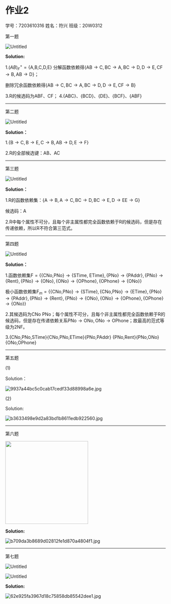# 作业2

学号：7203610316
姓名：符兴
班级：20W0312

第一题

![Untitled](img/Untitled.png)

**Solution:**

1.$(AB)^+_F=\text{\{A,B,C,D,E\}}$
分解函数依赖得$\{\text{AB}\rightarrow \text{C},
\text{BC}\rightarrow \text{A},
\text{BC}\rightarrow \text{D},
\text{D}\rightarrow \text{E},
\text{CF}\rightarrow \text{B},
\text{AB}\rightarrow \text{D}\}$；

删除冗余函数依赖得$\{\text{AB}\rightarrow \text{C},
\text{BC}\rightarrow \text{A},
\text{BC}\rightarrow \text{D},
\text{D}\rightarrow \text{E},
\text{CF}\rightarrow \text{B}\}$
    
3.R的候选码为ABF、CF；
4.{ABC}、{BCD}、{DE}、{BCF}、{ABF}

---

第二题

![Untitled](img/Untitled%201.png)

**Solution：**

1.$\{\text{B}\rightarrow \text{C},
\text{B}\rightarrow \text{E},
\text{C}\rightarrow \text{B},
\text{AB}\rightarrow \text{D},
\text{E}\rightarrow \text{F}\}$

2.R的全部候选键：AB、AC

---

第三题

![Untitled](img/Untitled%202.png)

**Solution：**

1.R的函数依赖集：$\{\text{A}\rightarrow \text{B},
\text{A}\rightarrow \text{C},
\text{BC}\rightarrow \text{D},
\text{BC}\rightarrow \text{E},
\text{D}\rightarrow \text{E}
\text{E}\rightarrow \text{G}\}$

候选码：A

2.R中每个属性不可分，且每个非主属性都完全函数依赖于R的候选码，但是存在传递依赖，所以R不符合第三范式。

---

第四题

![Untitled](img/Untitled%203.png)

**Solution：**

1.函数依赖集$\text{F} = \{
\text{\{CNo,PNo\}}\rightarrow \text{\{STime, ETime\}},
\text{\{PNo\}}\rightarrow \text{\{PAddr\}},
\text{\{PNo\}}\rightarrow \text{\{Rent\}},
\text{\{PNo\}}\rightarrow \text{\{ONo\}},
\text{\{ONo\}}\rightarrow \text{\{OPhone\}},
\text{\{OPhone\}}\rightarrow \text{\{ONo\}}
\}$

极小函数依赖集$\text{F}_m = \{
\text{\{CNo,PNo\}}\rightarrow \text{\{STime\}},
\text{\{CNo,PNo\}}\rightarrow \text{\{ETime\}},
\text{\{PNo\}}\rightarrow \text{\{PAddr\}},
\text{\{PNo\}}\rightarrow \text{\{Rent\}},
\text{\{PNo\}}\rightarrow \text{\{ONo\}},
\text{\{ONo\}}\rightarrow \text{\{OPhone\}},
\text{\{OPhone\}}\rightarrow \text{\{ONo\}}
\}$

2.其候选码为CNo PNo；每个属性不可分，且每个非主属性都完全函数依赖于R的候选码，但是存在传递依赖关系$\text{PNo}\rightarrow \text{ONo},\text{ONo}\rightarrow \text{OPhone}$；故最高的范式等级为2NF。

3.$\text{\{CNo,PNo,STime\}\{CNo,PNo,ETime\}\{PNo,PAddr\}}$
$\text{\{PNo,Rent\}\{PNo,ONo\}\{ONo,OPhone\}}$

---

第五题

(1)

Solution：

![9937a44bc5c0cab17cedf33d88998a6e.jpg](img/9937a44bc5c0cab17cedf33d88998a6e.jpg)

(2)

Solution:

![b3633498e9d2a83bd1b8611edb922560.jpg](img/b3633498e9d2a83bd1b8611edb922560.jpg)

---

第六题

<img src="img/Untitled%206.png" width='260px' style='margin:0px auto;'>

**Solution:**

![b709da3b8689d02812fe1d870a4804f1.jpg](img/b709da3b8689d02812fe1d870a4804f1.jpg)

---

第七题

![Untitled](img/Untitled%207.png)

![Untitled](img/Untitled%208.png)

**Solution:**

![62e925fa3967d18c75858db85542dee1.jpg](img/62e925fa3967d18c75858db85542dee1.jpg)